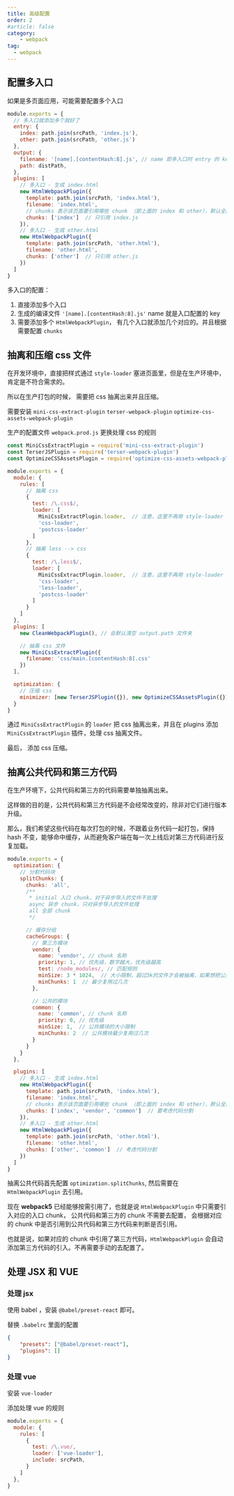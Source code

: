 ```yaml
---
title: 高级配置
order: 2
#article: false
category:
    - webpack
tag:
  - webpack
---
```


## 配置多入口

如果是多页面应用，可能需要配置多个入口

```javascript
module.exports = {
  // 多入口就添加多个就好了
  entry: {
    index: path.join(srcPath, 'index.js'),
    other: path.join(srcPath, 'other.js')
  },
  output: {
    filename: '[name].[contentHash:8].js', // name 即多入口时 entry 的 key
    path: distPath,
  },
  plugins: [
    // 多入口 - 生成 index.html
    new HtmlWebpackPlugin({
      template: path.join(srcPath, 'index.html'),
      filename: 'index.html',
      // chunks 表示该页面要引用哪些 chunk （即上面的 index 和 other），默认全部引用
      chunks: ['index']  // 只引用 index.js
    }),
    // 多入口 - 生成 other.html
    new HtmlWebpackPlugin({
      template: path.join(srcPath, 'other.html'),
      filename: 'other.html',
      chunks: ['other']  // 只引用 other.js
    })
  ]
}
```

多入口的配置：

1. 直接添加多个入口
2. 生成的编译文件 `'[name].[contentHash:8].js'` name 就是入口配置的 key
3. 需要添加多个 `HtmlWebpackPlugin`， 有几个入口就添加几个对应的。并且根据需要配置 `chunks`


## 抽离和压缩 css 文件

在开发环境中，直接把样式通过 `style-loader` 塞进页面里，但是在生产环境中，肯定是不符合需求的。

所以在生产打包的时候， 需要把 css 抽离出来并且压缩。

需要安装 `mini-css-extract-plugin` `terser-webpack-plugin` `optimize-css-assets-webpack-plugin`

生产的配置文件 `webpack.prod.js` 更换处理 css 的规则

```javascript
const MiniCssExtractPlugin = require('mini-css-extract-plugin')
const TerserJSPlugin = require('terser-webpack-plugin')
const OptimizeCSSAssetsPlugin = require('optimize-css-assets-webpack-plugin')

module.exports = {
  module: {
    rules: [
      // 抽离 css
      {
        test: /\.css$/,
        loader: [
          MiniCssExtractPlugin.loader,  // 注意，这里不再用 style-loader
          'css-loader',
          'postcss-loader'
        ]
      },
      // 抽离 less --> css
      {
        test: /\.less$/,
        loader: [
          MiniCssExtractPlugin.loader,  // 注意，这里不再用 style-loader
          'css-loader',
          'less-loader',
          'postcss-loader'
        ]
      }
    ]
  },
  plugins: [
    new CleanWebpackPlugin(), // 会默认清空 output.path 文件夹

    // 抽离 css 文件
    new MiniCssExtractPlugin({
      filename: 'css/main.[contentHash:8].css'
    })
  ],

  optimization: {
    // 压缩 css
    minimizer: [new TerserJSPlugin({}), new OptimizeCSSAssetsPlugin({})],
  }
}
```

通过 `MiniCssExtractPlugin` 的 `loader` 把 css 抽离出来，并且在 plugins 添加 `MiniCssExtractPlugin` 插件，处理 css 抽离文件。

最后， 添加 css 压缩。


## 抽离公共代码和第三方代码

在生产环境下，公共代码和第三方的代码需要单独抽离出来。

这样做的目的是，公共代码和第三方代码是不会经常改变的，除非对它们进行版本升级。

那么，我们希望这些代码在每次打包的时候，不跟着业务代码一起打包，保持 hash 不变，能够命中缓存，从而避免客户端在每一次上线后对第三方代码进行反复加载。

```javascript
module.exports = {
  optimization: {
    // 分割代码块
    splitChunks: {
      chunks: 'all',
      /**
       * initial 入口 chunk，对于异步导入的文件不处理
       async 异步 chunk，只对异步导入的文件处理
       all 全部 chunk
       */

      // 缓存分组
      cacheGroups: {
        // 第三方模块
        vendor: {
          name: 'vendor', // chunk 名称
          priority: 1, // 优先级，数字越大，优先级越高
          test: /node_modules/, // 匹配规则
          minSize: 3 * 1024,  // 大小限制，超过3k的文件才会被抽离，如果想把公共的直接分出来，可以设置为0
          minChunks: 1  // 最少复用过几次
        },

        // 公共的模块
        common: {
          name: 'common', // chunk 名称
          priority: 0, // 优先级
          minSize: 1,  // 公共模块的大小限制
          minChunks: 2  // 公共模块最少复用过几次
        }
      }
    }
  },

  plugins: [
    // 多入口 - 生成 index.html
    new HtmlWebpackPlugin({
      template: path.join(srcPath, 'index.html'),
      filename: 'index.html',
      // chunks 表示该页面要引用哪些 chunk （即上面的 index 和 other），默认全部引用
      chunks: ['index', 'vendor', 'common']  // 要考虑代码分割
    }),
    // 多入口 - 生成 other.html
    new HtmlWebpackPlugin({
      template: path.join(srcPath, 'other.html'),
      filename: 'other.html',
      chunks: ['other', 'common']  // 考虑代码分割
    })
  ]
}
```

抽离公共代码首先配置 `optimization.splitChunks`, 然后需要在 `HtmlWebpackPlugin` 去引用。
 
现在 **webpack5** 已经能够按需引用了，也就是说 `HtmlWebpackPlugin` 中只需要引入对应的入口 chunk， 公共代码和第三方的 chunk 不需要去配置，
会根据对应的 chunk 中是否引用到公共代码和第三方代码来判断是否引用。

也就是说，如果对应的 chunk 中引用了第三方代码，`HtmlWebpackPlugin` 会自动添加第三方代码的引入。不再需要手动的去配置了。


## 处理 JSX 和 VUE

### 处理 jsx

使用 babel ，安装 `@babel/preset-react` 即可。

替换 `.babelrc` 里面的配置

```json
{
    "presets": ["@babel/preset-react"],
    "plugins": []
}
```


### 处理 vue

安装 `vue-loader`

添加处理 vue 的规则

```javascript
module.exports = {
  module: {
    rules: [
      {
        test: /\.vue/,
        loader: ['vue-loader'],
        include: srcPath,
      }
    ]
  },
}
```
